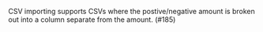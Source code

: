 CSV importing supports CSVs where the postive/negative amount is broken out into a column separate from the amount.  (#185)
